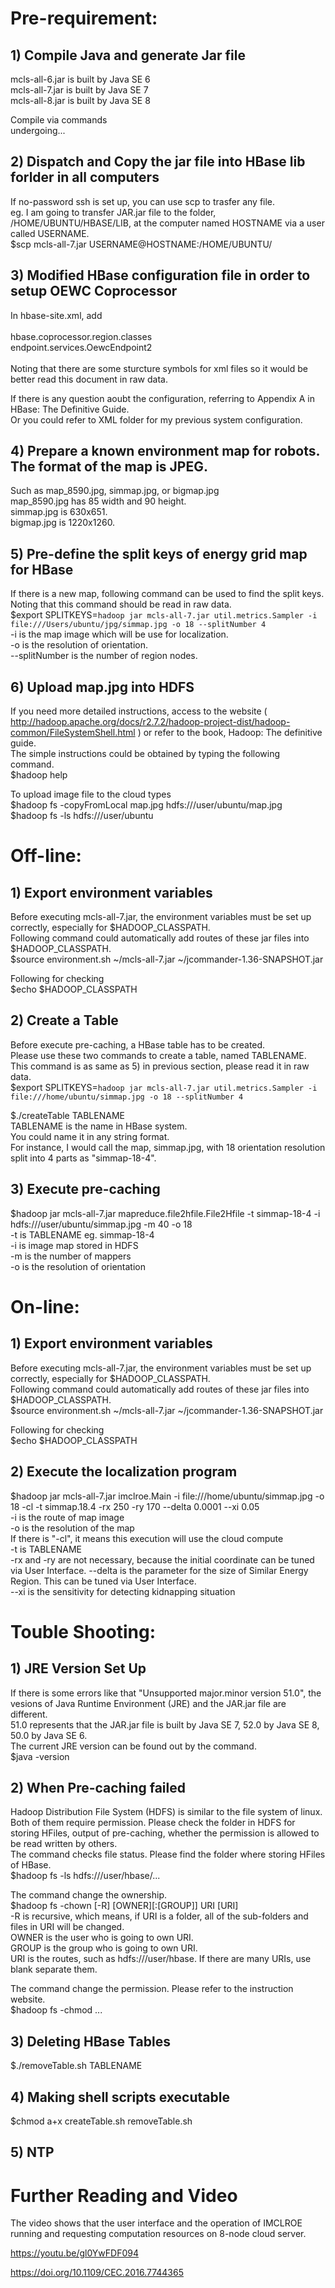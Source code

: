 # Pre-requirement:


## 1) Compile Java and generate Jar file  
mcls-all-6.jar is built by Java SE 6  
mcls-all-7.jar is built by Java SE 7  
mcls-all-8.jar is built by Java SE 8  

Compile via commands  
undergoing...  

## 2) Dispatch and Copy the jar file into HBase lib forlder in all computers   
If no-password ssh is set up, you can use scp to trasfer any file.  
eg. I am going to transfer JAR.jar file to the folder, /HOME/UBUNTU/HBASE/LIB, at the computer named HOSTNAME via a user called USERNAME.  
$scp mcls-all-7.jar USERNAME@HOSTNAME:/HOME/UBUNTU/  
  
## 3) Modified HBase configuration file in order to setup OEWC Coprocessor  
In hbase-site.xml, add  
<property>  
    <name>hbase.coprocessor.region.classes</name>  
    <value>endpoint.services.OewcEndpoint2</value>  
</property>  
Noting that there are some sturcture symbols for xml files so it would be better read this document in raw data.  
  
If there is any question aoubt the configuration, referring to Appendix A in HBase: The Definitive Guide.  
Or you could refer to XML folder for my previous system configuration.  
  
## 4) Prepare a known environment map for robots. The format of the map is JPEG.  
Such as map_8590.jpg, simmap.jpg, or bigmap.jpg  
map_8590.jpg has 85 width and 90 height.  
simmap.jpg is 630x651.  
bigmap.jpg is 1220x1260.  
  
## 5) Pre-define the split keys of energy grid map for HBase  
If there is a new map, following command can be used to find the split keys.  
Noting that this command should be read in raw data.  
$export SPLITKEYS=`hadoop jar mcls-all-7.jar util.metrics.Sampler -i file:///Users/ubuntu/jpg/simmap.jpg -o 18 --splitNumber 4`  
-i is the map image which will be use for localization.  
-o is the resolution of orientation.  
--splitNumber is the number of region nodes.  
   
## 6) Upload map.jpg into HDFS  
If you need more detailed instructions, access to the website ( http://hadoop.apache.org/docs/r2.7.2/hadoop-project-dist/hadoop-common/FileSystemShell.html ) or refer to the book, Hadoop: The definitive guide.  
The simple instructions could be obtained by typing the following command.  
$hadoop help  
  
To upload image file to the cloud types  
$hadoop fs -copyFromLocal map.jpg hdfs:///user/ubuntu/map.jpg  
$hadoop fs -ls hdfs:///user/ubuntu  
  
# Off-line:  
  
## 1) Export environment variables  
Before executing mcls-all-7.jar, the environment variables must be set up correctly, especially for $HADOOP_CLASSPATH.  
Following command could automatically add routes of these jar files into $HADOOP_CLASSPATH.  
$source environment.sh ~/mcls-all-7.jar ~/jcommander-1.36-SNAPSHOT.jar  
   
Following for checking   
$echo $HADOOP_CLASSPATH   
   
## 2) Create a Table  
Before execute pre-caching, a HBase table has to be created.  
Please use these two commands to create a table, named TABLENAME.  
This command is as same as 5) in previous section, please read it in raw data.   
$export SPLITKEYS=`hadoop jar mcls-all-7.jar util.metrics.Sampler -i file:///home/ubuntu/simmap.jpg -o 18 --splitNumber 4`  
   
$./createTable TABLENAME   
TABLENAME is the name in HBase system.  
You could name it in any string format.  
For instance, I would call the map, simmap.jpg, with 18 orientation resolution split into 4 parts as "simmap-18-4".  
  
## 3) Execute pre-caching  
$hadoop jar mcls-all-7.jar mapreduce.file2hfile.File2Hfile -t simmap-18-4 -i hdfs:///user/ubuntu/simmap.jpg -m 40 -o 18   
-t is TABLENAME eg. simmap-18-4    
-i is image map stored in HDFS   
-m is the number of mappers   
-o is the resolution of orientation   
   
# On-line:  
  
## 1) Export environment variables  
Before executing mcls-all-7.jar, the environment variables must be set up correctly, especially for $HADOOP_CLASSPATH.  
Following command could automatically add routes of these jar files into $HADOOP_CLASSPATH.  
$source environment.sh ~/mcls-all-7.jar ~/jcommander-1.36-SNAPSHOT.jar  
  
Following for checking  
$echo $HADOOP_CLASSPATH  
  
## 2) Execute the localization program  
$hadoop jar mcls-all-7.jar imclroe.Main -i file:///home/ubuntu/simmap.jpg -o 18 -cl -t simmap.18.4 -rx 250 -ry 170 --delta 0.0001 --xi 0.05   
-i is the route of map image  
-o is the resolution of the map  
If there is "-cl", it means this execution will use the cloud compute  
-t is TABLENAME  
-rx and -ry are not necessary, because the initial coordinate can be tuned via User Interface.
--delta is the parameter for the size of Similar Energy Region. This can be tuned via User Interface.  
--xi is the sensitivity for detecting kidnapping situation  
  
  
# Touble Shooting:  
  
## 1) JRE Version Set Up  
If there is some errors like that "Unsupported major.minor version 51.0", the vesions of Java Runtime Environment (JRE) and the JAR.jar file are different.  
51.0 represents that the JAR.jar file is built by Java SE 7, 52.0 by Java SE 8, 50.0 by Java SE 6.  
The current JRE version can be found out by the command.  
$java -version  
  
## 2) When Pre-caching failed  
Hadoop Distribution File System (HDFS) is similar to the file system of linux. Both of them require permission.
Please check the folder in HDFS for storing HFiles, output of pre-caching, whether the permission is allowed to be read written by others.  
The command checks file status. Please find the folder where storing HFiles of HBase.  
$hadoop fs -ls hdfs:///user/hbase/...  

The command change the ownership.  
$hadoop fs -chown [-R] [OWNER][:[GROUP]] URI [URI]  
-R is recursive, which means, if URI is a folder, all of the sub-folders and files in URI will be changed.  
OWNER is the user who is going to own URI.  
GROUP is the group who is going to own URI.  
URI is the routes, such as hdfs:///user/hbase. If there are many URIs, use blank separate them.  

The command change the permission. Please refer to the instruction website.  
$hadoop fs -chmod ...   
  
## 3) Deleting HBase Tables
$./removeTable.sh TABLENAME  
  
## 4) Making shell scripts executable  
$chmod a+x createTable.sh removeTable.sh  
  
## 5) NTP 

# Further Reading and Video
The video shows that the user interface and the operation of IMCLROE running and requesting computation resources on 8-node cloud server.

https://youtu.be/gl0YwFDF094

https://doi.org/10.1109/CEC.2016.7744365
